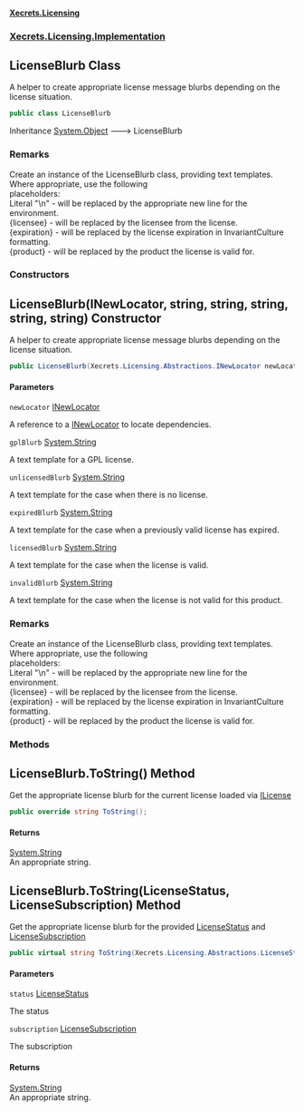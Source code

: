 #### [Xecrets.Licensing](index.md 'index')
### [Xecrets.Licensing.Implementation](Xecrets.Licensing.Implementation.md 'Xecrets.Licensing.Implementation')

## LicenseBlurb Class

A helper to create appropriate license message blurbs depending on the license situation.

```csharp
public class LicenseBlurb
```

Inheritance [System.Object](https://docs.microsoft.com/en-us/dotnet/api/System.Object 'System.Object') &#129106; LicenseBlurb

### Remarks
Create an instance of the LicenseBlurb class, providing text templates. Where appropriate, use the following  
placeholders:  
Literal "\n" - will be replaced by the appropriate new line for the environment.  
{licensee} - will be replaced by the licensee from the license.  
{expiration} - will be replaced by the license expiration in InvariantCulture formatting.  
{product} - will be replaced by the product the license is valid for.
### Constructors

<a name='Xecrets.Licensing.Implementation.LicenseBlurb.LicenseBlurb(Xecrets.Licensing.Abstractions.INewLocator,string,string,string,string,string)'></a>

## LicenseBlurb(INewLocator, string, string, string, string, string) Constructor

A helper to create appropriate license message blurbs depending on the license situation.

```csharp
public LicenseBlurb(Xecrets.Licensing.Abstractions.INewLocator newLocator, string gplBlurb, string unlicensedBlurb, string expiredBlurb, string licensedBlurb, string invalidBlurb);
```
#### Parameters

<a name='Xecrets.Licensing.Implementation.LicenseBlurb.LicenseBlurb(Xecrets.Licensing.Abstractions.INewLocator,string,string,string,string,string).newLocator'></a>

`newLocator` [INewLocator](Xecrets.Licensing.Abstractions.INewLocator.md 'Xecrets.Licensing.Abstractions.INewLocator')

A reference to a [INewLocator](Xecrets.Licensing.Abstractions.INewLocator.md 'Xecrets.Licensing.Abstractions.INewLocator') to locate dependencies.

<a name='Xecrets.Licensing.Implementation.LicenseBlurb.LicenseBlurb(Xecrets.Licensing.Abstractions.INewLocator,string,string,string,string,string).gplBlurb'></a>

`gplBlurb` [System.String](https://docs.microsoft.com/en-us/dotnet/api/System.String 'System.String')

A text template for a GPL license.

<a name='Xecrets.Licensing.Implementation.LicenseBlurb.LicenseBlurb(Xecrets.Licensing.Abstractions.INewLocator,string,string,string,string,string).unlicensedBlurb'></a>

`unlicensedBlurb` [System.String](https://docs.microsoft.com/en-us/dotnet/api/System.String 'System.String')

A text template for the case when there is no license.

<a name='Xecrets.Licensing.Implementation.LicenseBlurb.LicenseBlurb(Xecrets.Licensing.Abstractions.INewLocator,string,string,string,string,string).expiredBlurb'></a>

`expiredBlurb` [System.String](https://docs.microsoft.com/en-us/dotnet/api/System.String 'System.String')

A text template for the case when a previously valid license has expired.

<a name='Xecrets.Licensing.Implementation.LicenseBlurb.LicenseBlurb(Xecrets.Licensing.Abstractions.INewLocator,string,string,string,string,string).licensedBlurb'></a>

`licensedBlurb` [System.String](https://docs.microsoft.com/en-us/dotnet/api/System.String 'System.String')

A text template for the case when the license is valid.

<a name='Xecrets.Licensing.Implementation.LicenseBlurb.LicenseBlurb(Xecrets.Licensing.Abstractions.INewLocator,string,string,string,string,string).invalidBlurb'></a>

`invalidBlurb` [System.String](https://docs.microsoft.com/en-us/dotnet/api/System.String 'System.String')

A text template for the case when the license is not valid for this product.

### Remarks
Create an instance of the LicenseBlurb class, providing text templates. Where appropriate, use the following  
placeholders:  
Literal "\n" - will be replaced by the appropriate new line for the environment.  
{licensee} - will be replaced by the licensee from the license.  
{expiration} - will be replaced by the license expiration in InvariantCulture formatting.  
{product} - will be replaced by the product the license is valid for.
### Methods

<a name='Xecrets.Licensing.Implementation.LicenseBlurb.ToString()'></a>

## LicenseBlurb.ToString() Method

Get the appropriate license blurb for the current license loaded via [ILicense](Xecrets.Licensing.Abstractions.ILicense.md 'Xecrets.Licensing.Abstractions.ILicense')

```csharp
public override string ToString();
```

#### Returns
[System.String](https://docs.microsoft.com/en-us/dotnet/api/System.String 'System.String')  
An appropriate string.

<a name='Xecrets.Licensing.Implementation.LicenseBlurb.ToString(Xecrets.Licensing.Abstractions.LicenseStatus,Xecrets.Licensing.Implementation.LicenseSubscription)'></a>

## LicenseBlurb.ToString(LicenseStatus, LicenseSubscription) Method

Get the appropriate license blurb for the provided [LicenseStatus](Xecrets.Licensing.Abstractions.LicenseStatus.md 'Xecrets.Licensing.Abstractions.LicenseStatus') and [LicenseSubscription](Xecrets.Licensing.Implementation.LicenseSubscription.md 'Xecrets.Licensing.Implementation.LicenseSubscription')

```csharp
public virtual string ToString(Xecrets.Licensing.Abstractions.LicenseStatus status, Xecrets.Licensing.Implementation.LicenseSubscription subscription);
```
#### Parameters

<a name='Xecrets.Licensing.Implementation.LicenseBlurb.ToString(Xecrets.Licensing.Abstractions.LicenseStatus,Xecrets.Licensing.Implementation.LicenseSubscription).status'></a>

`status` [LicenseStatus](Xecrets.Licensing.Abstractions.LicenseStatus.md 'Xecrets.Licensing.Abstractions.LicenseStatus')

The status

<a name='Xecrets.Licensing.Implementation.LicenseBlurb.ToString(Xecrets.Licensing.Abstractions.LicenseStatus,Xecrets.Licensing.Implementation.LicenseSubscription).subscription'></a>

`subscription` [LicenseSubscription](Xecrets.Licensing.Implementation.LicenseSubscription.md 'Xecrets.Licensing.Implementation.LicenseSubscription')

The subscription

#### Returns
[System.String](https://docs.microsoft.com/en-us/dotnet/api/System.String 'System.String')  
An appropriate string.
